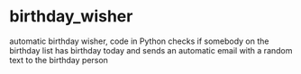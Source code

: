 # birthday_wisher
automatic birthday wisher, code in Python
checks if somebody on the birthday list has birthday today 
and sends an automatic email with a random text to the birthday person
